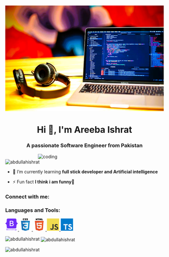 ![logo](https://github.com/abdullahishrat/abdullahishrat/blob/main/editor-code.jpg)
<h1 align="center">Hi 👋, I'm Areeba Ishrat</h1>
<h3 align="center">A passionate Software Engineer from Pakistan</h3>
<img align="right" alt="coding" width="400" src="https://steamuserimages-a.akamaihd.net/ugc/1631947648964785474/81CBA15178466DD47195A239232202E78987B714/?imw=637&imh=358&ima=fit&impolicy=Letterbox&imcolor=%23000000&letterbox=true">

<p align="left"> <img src="https://komarev.com/ghpvc/?username=abdullahishrat&label=Profile%20views&color=0e75b6&style=flat" alt="abdullahishrat" /> </p>

- 🌱 I’m currently learning **full stick developer and Artificial intelligence**

- ⚡ Fun fact **I think i am funny🤪**

<h3 align="left">Connect with me:</h3>
<p align="left">
</p>

<h3 align="left">Languages and Tools:</h3>
<p align="left"> <a href="https://getbootstrap.com" target="_blank" rel="noreferrer"> <img src="https://raw.githubusercontent.com/devicons/devicon/master/icons/bootstrap/bootstrap-plain-wordmark.svg" alt="bootstrap" width="40" height="40"/> </a> <a href="https://www.w3schools.com/css/" target="_blank" rel="noreferrer"> <img src="https://raw.githubusercontent.com/devicons/devicon/master/icons/css3/css3-original-wordmark.svg" alt="css3" width="40" height="40"/> </a> <a href="https://www.w3.org/html/" target="_blank" rel="noreferrer"> <img src="https://raw.githubusercontent.com/devicons/devicon/master/icons/html5/html5-original-wordmark.svg" alt="html5" width="40" height="40"/> </a> <a href="https://developer.mozilla.org/en-US/docs/Web/JavaScript" target="_blank" rel="noreferrer"> <img src="https://raw.githubusercontent.com/devicons/devicon/master/icons/javascript/javascript-original.svg" alt="javascript" width="40" height="40"/> </a> <a href="https://www.typescriptlang.org/" target="_blank" rel="noreferrer"> <img src="https://raw.githubusercontent.com/devicons/devicon/master/icons/typescript/typescript-original.svg" alt="typescript" width="40" height="40"/> </a> </p>

<p><img align="left" src="https://github-readme-stats.vercel.app/api/top-langs?username=abdullahishrat&show_icons=true&locale=en&layout=compact" alt="abdullahishrat" /></p>

<p>&nbsp;<img align="center" src="https://github-readme-stats.vercel.app/api?username=abdullahishrat&show_icons=true&locale=en" alt="abdullahishrat" /></p>

<p><img align="center" src="https://github-readme-streak-stats.herokuapp.com/?user=abdullahishrat&" alt="abdullahishrat" /></p>
